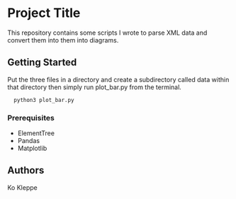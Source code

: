 # Project Title

This repository contains some scripts I wrote to parse XML data and convert them into them into diagrams. 

## Getting Started
Put the three files in a directory and create a subdirectory called data within that directory then simply run plot_bar.py from the terminal.

```
  python3 plot_bar.py
```

### Prerequisites

* ElementTree
* Pandas
* Matplotlib

## Authors

Ko Kleppe
